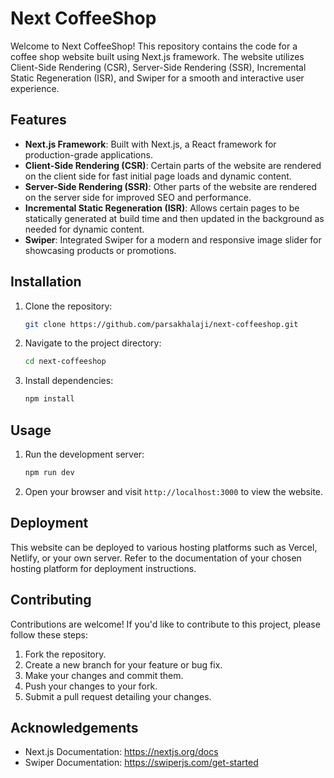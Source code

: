 # Next CoffeeShop

Welcome to Next CoffeeShop! This repository contains the code for a coffee shop website built using Next.js framework. The website utilizes Client-Side Rendering (CSR), Server-Side Rendering (SSR), Incremental Static Regeneration (ISR), and Swiper for a smooth and interactive user experience.

## Features

- **Next.js Framework**: Built with Next.js, a React framework for production-grade applications.
- **Client-Side Rendering (CSR)**: Certain parts of the website are rendered on the client side for fast initial page loads and dynamic content.
- **Server-Side Rendering (SSR)**: Other parts of the website are rendered on the server side for improved SEO and performance.
- **Incremental Static Regeneration (ISR)**: Allows certain pages to be statically generated at build time and then updated in the background as needed for dynamic content.
- **Swiper**: Integrated Swiper for a modern and responsive image slider for showcasing products or promotions.

## Installation

1. Clone the repository:

   ```bash
   git clone https://github.com/parsakhalaji/next-coffeeshop.git
   ```

2. Navigate to the project directory:

   ```bash
   cd next-coffeeshop
   ```

3. Install dependencies:

   ```bash
   npm install
   ```

## Usage

1. Run the development server:

   ```bash
   npm run dev
   ```

2. Open your browser and visit `http://localhost:3000` to view the website.

## Deployment

This website can be deployed to various hosting platforms such as Vercel, Netlify, or your own server. Refer to the documentation of your chosen hosting platform for deployment instructions.

## Contributing

Contributions are welcome! If you'd like to contribute to this project, please follow these steps:

1. Fork the repository.
2. Create a new branch for your feature or bug fix.
3. Make your changes and commit them.
4. Push your changes to your fork.
5. Submit a pull request detailing your changes.


## Acknowledgements

- Next.js Documentation: https://nextjs.org/docs
- Swiper Documentation: https://swiperjs.com/get-started
